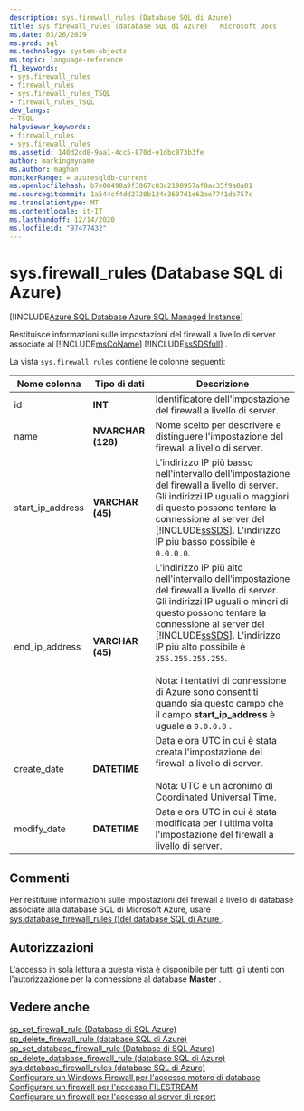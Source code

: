 ```yaml
---
description: sys.firewall_rules (Database SQL di Azure)
title: sys.firewall_rules (database SQL di Azure) | Microsoft Docs
ms.date: 03/26/2019
ms.prod: sql
ms.technology: system-objects
ms.topic: language-reference
f1_keywords:
- sys.firewall_rules
- firewall_rules
- sys.firewall_rules_TSQL
- firewall_rules_TSQL
dev_langs:
- TSQL
helpviewer_keywords:
- firewall_rules
- sys.firewall_rules
ms.assetid: 140d2cd8-9aa1-4cc5-870d-e1dbc873b3fe
author: markingmyname
ms.author: maghan
monikerRange: = azuresqldb-current
ms.openlocfilehash: b7e08498a9f3867c03c2198957af0ac35f9a0a01
ms.sourcegitcommit: 1a544cf4dd2720b124c3697d1e62ae7741db757c
ms.translationtype: MT
ms.contentlocale: it-IT
ms.lasthandoff: 12/14/2020
ms.locfileid: "97477432"
---
```

# <a name="sysfirewall_rules-azure-sql-database"></a>sys.firewall_rules (Database SQL di Azure)
[!INCLUDE[Azure SQL Database Azure SQL Managed Instance](../../includes/applies-to-version/asdb-asdbmi.md)]

  Restituisce informazioni sulle impostazioni del firewall a livello di server associate al [!INCLUDE[msCoName](../../includes/msconame-md.md)] [!INCLUDE[ssSDSfull](../../includes/sssdsfull-md.md)] .  
  
 La vista `sys.firewall_rules` contiene le colonne seguenti:  
  
|Nome colonna|Tipo di dati|Descrizione|  
|-----------------|---------------|-----------------|  
|id|**INT**|Identificatore dell'impostazione del firewall a livello di server.|  
|name|**NVARCHAR (128)**|Nome scelto per descrivere e distinguere l'impostazione del firewall a livello di server.|  
|start_ip_address|**VARCHAR (45)**|L'indirizzo IP più basso nell'intervallo dell'impostazione del firewall a livello di server. Gli indirizzi IP uguali o maggiori di questo possono tentare la connessione al server del [!INCLUDE[ssSDS](../../includes/sssds-md.md)]. L'indirizzo IP più basso possibile è `0.0.0.0`.|  
|end_ip_address|**VARCHAR (45)**|L'indirizzo IP più alto nell'intervallo dell'impostazione del firewall a livello di server. Gli indirizzi IP uguali o minori di questo possono tentare la connessione al server del [!INCLUDE[ssSDS](../../includes/sssds-md.md)]. L'indirizzo IP più alto possibile è `255.255.255.255`.<br /><br /> Nota: i tentativi di connessione di Azure sono consentiti quando sia questo campo che il campo **start_ip_address** è uguale a `0.0.0.0` .|  
|create_date|**DATETIME**|Data e ora UTC in cui è stata creata l'impostazione del firewall a livello di server.<br /><br /> Nota: UTC è un acronimo di Coordinated Universal Time.|  
|modify_date|**DATETIME**|Data e ora UTC in cui è stata modificata per l'ultima volta l'impostazione del firewall a livello di server.|  
  
## <a name="remarks"></a>Commenti

 Per restituire informazioni sulle impostazioni del firewall a livello di database associate alla database SQL di Microsoft Azure, usare [sys.database_firewall_rules &#40;&#41;del database SQL di Azure ](../../relational-databases/system-catalog-views/sys-database-firewall-rules-azure-sql-database.md).  
  
## <a name="permissions"></a>Autorizzazioni

 L'accesso in sola lettura a questa vista è disponibile per tutti gli utenti con l'autorizzazione per la connessione al database **Master** .  
  
## <a name="see-also"></a>Vedere anche

[sp_set_firewall_rule &#40;Database di SQL Azure&#41;](../../relational-databases/system-stored-procedures/sp-set-firewall-rule-azure-sql-database.md)  
[sp_delete_firewall_rule &#40;database SQL di Azure&#41;](../../relational-databases/system-stored-procedures/sp-delete-firewall-rule-azure-sql-database.md)   
[sp_set_database_firewall_rule &#40;Database di SQL Azure&#41;](../../relational-databases/system-stored-procedures/sp-set-database-firewall-rule-azure-sql-database.md)  
[sp_delete_database_firewall_rule &#40;database SQL di Azure&#41;](../../relational-databases/system-stored-procedures/sp-delete-database-firewall-rule-azure-sql-database.md)  
[sys.database_firewall_rules &#40;database SQL di Azure&#41;](../../relational-databases/system-catalog-views/sys-database-firewall-rules-azure-sql-database.md)  
[Configurare un Windows Firewall per l'accesso motore di database](../../database-engine/configure-windows/configure-a-windows-firewall-for-database-engine-access.md)     
[Configurare un firewall per l'accesso FILESTREAM](../../relational-databases/blob/configure-a-firewall-for-filestream-access.md)  
[Configurare un firewall per l'accesso al server di report](../../reporting-services/report-server/configure-a-firewall-for-report-server-access.md) 
